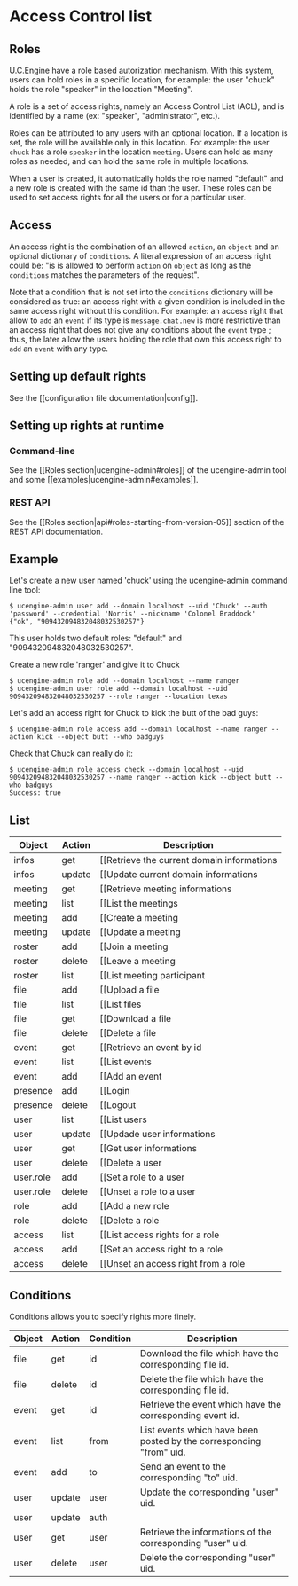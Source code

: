 # Access Control list

## Roles

U.C.Engine have a role based autorization mechanism. With this system,
users can hold roles in a specific location, for example: the user
"chuck" holds the role "speaker" in the location "Meeting".

A role is a set of access rights, namely an Access Control List
(ACL), and is identified by a name (ex: "speaker", "administrator", etc.).

Roles can be attributed to any users with an optional location. If a
location is set, the role will be available only in this location. For
example: the user `chuck` has a role `speaker` in the location
`meeting`. Users can hold as many roles as needed, and can hold the
same role in multiple locations.

When a user is created, it automatically holds the role named
"default" and a new role is created with the same id than the
user. These roles can be used to set access rights for all the users
or for a particular user.

## Access

An access right is the combination of an allowed `action`, an
`object` and an optional dictionary of `conditions`. A literal expression of
an access right could be: "is is allowed to perform `action` on
`object` as long as the `conditions` matches the parameters of the
request".

Note that a condition that is not set into the `conditions` dictionary
will be considered as true: an access right with a given condition
is included in the same access right without this condition. For
example: an access right that allow to `add` an `event` if its type is
`message.chat.new` is more restrictive than an access right that does
not give any conditions about the `event` type ; thus, the later allow the
users holding the role that own this access right to `add` an `event`
with any type.

## Setting up default rights

See the [[configuration file documentation|config]].

## Setting up rights at runtime

### Command-line

See the [[Roles section|ucengine-admin#roles]] of the
ucengine-admin tool and some [[examples|ucengine-admin#examples]].

### REST API

See the [[Roles section|api#roles-starting-from-version-05]] section
of the REST API documentation.

## Example

Let's create a new user named 'chuck' using the ucengine-admin command line tool:

    $ ucengine-admin user add --domain localhost --uid 'Chuck' --auth 'password' --credential 'Norris' --nickname 'Colonel Braddock'
    {"ok", "909432094832048032530257"}

This user holds two default roles: "default" and
"909432094832048032530257".

Create a new role 'ranger' and give it to Chuck

    $ ucengine-admin role add --domain localhost --name ranger
    $ ucengine-admin user role add --domain localhost --uid 909432094832048032530257 --role ranger --location texas

Let's add an access right for Chuck to kick the butt of the bad guys:

    $ ucengine-admin role access add --domain localhost --name ranger --action kick --object butt --who badguys

Check that Chuck can really do it:

    $ ucengine-admin role access check --domain localhost --uid 909432094832048032530257 --name ranger --action kick --object butt --who badguys
    Success: true

## List

Object         | Action       | Description
---------------|--------------|----------------------------------------------------------------------------------------
infos          | get          | [[Retrieve the current domain informations|api#get-current-domain-informations]]
infos          | update       | [[Update current domain informations|api#update-current-domain-informations]]
meeting        | get          | [[Retrieve meeting informations|api#retrieve-meetings-informations]]
meeting        | list         | [[List the meetings|api#list-the-meetings]]
meeting        | add          | [[Create a meeting|api#create-a-meeting]]
meeting        | update       | [[Update a meeting|api#modify-a-meeting]]
roster         | add          | [[Join a meeting|api#join-a-meeting]]
roster         | delete       | [[Leave a meeting|api#quit-a-meeting]]
roster         | list         | [[List meeting participant|api#list-users-connected-to-a-meeting-roster]]
file           | add          | [[Upload a file|api#upload-a-file]]
file           | list         | [[List files|api#list-files]]
file           | get          | [[Download a file|api#download-a-file]]
file           | delete       | [[Delete a file|api#delete-a-file]]
event          | get          | [[Retrieve an event by id|api#retrieve-a-event]]
event          | list         | [[List events|api#retrieve-the-events]]
event          | add          | [[Add an event|api#send-an-event-to-ucengine]]
presence       | add          | [[Login|api#authentification]]
presence       | delete       | [[Logout|api#disconnect-users]]
user           | list         | [[List users|api#list-users]]
user           | update       | [[Updade user informations|api#modify-users-informations]]
user           | get          | [[Get user informations|api#retrieve-users-informations]]
user           | delete       | [[Delete a user|api#delete-a-user]]
user.role      | add          | [[Set a role to a user|api#set-a-role-to-a-user]]
user.role      | delete       | [[Unset a role to a user|api#unset-a-role-to-a-user]]
role           | add          | [[Add a new role|api#add-a-new-role]]
role           | delete       | [[Delete a role|api#delete-a-role]]
access         | list         | [[List access rights for a role|api#list-access-rights-for-a-role]]
access         | add          | [[Set an access right to a role|api#set-a-new-access-right-to-a-role]]
access         | delete       | [[Unset an access right from a role|api#unset-an-access-right-from-a-role]]

## Conditions

Conditions allows you to specify rights more finely.

Object         | Action       | Condition  |  Description
---------------|--------------|------------|---------------------------------------------------------------------------------
file           | get          | id         | Download the file which have the corresponding file id.
file           | delete       | id         | Delete the file which have the corresponding file id.
event          | get          | id         | Retrieve the event which have the corresponding event id.
event          | list         | from       | List events which have been posted by the corresponding "from" uid.
event          | add          | to         | Send an event to the corresponding "to" uid.
user           | update       | user       | Update the corresponding "user" uid.
user           | update       | auth       |
user           | get          | user       | Retrieve the informations of the corresponding "user" uid.
user           | delete       | user       | Delete the corresponding "user" uid.
